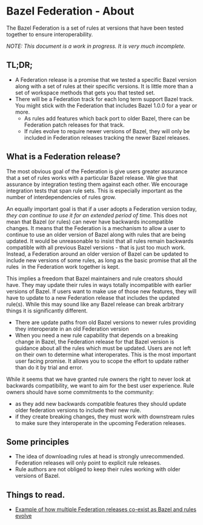 # Bazel Federation - About

The Bazel Federation is a set of rules at versions that have been tested
together to ensure interoperability.

*NOTE: This document is a work in progress. It is very much incomplete.*

## TL;DR;

-   A Federation release is a promise that we tested a specific Bazel version
    along with a set of rules at their specific versions. It is little more than
    a set of workspace methods that gets you that tested set.
-   There will be a Federation track for each long term support Bazel track. You
    might stick with the Federation that includes Bazel 1.0.0 for a year or
    more.
    -   As rules add features which back port to older Bazel, there can be
        Federation patch releases for that track.
    -   If rules evolve to require newer versions of Bazel, they will only be
        included in Federation releases tracking the newer Bazel releases.

## What is a Federation release?

The most obvious goal of the Federation is give users greater assurance that a
set of rules works with a particular Bazel release. We give that assurance by
integration testing them against each other. We encourage integration tests that
span rule sets. This is especially important as the number of interdependencies
of rules grow.

An equally important goal is that if a user adopts a Federation version today,
_they can continue to use it for an extended period of time_. This does not mean
that Bazel (or rules) can never have backwards incompatible changes. It means
that the Federation is a mechanism to allow a user to continue to use an older
version of Bazel along with rules that are being updated. It would be
unreasonable to insist that all rules remain backwards compatible with all
previous Bazel versions - that is just too much work. Instead, a Federation
around an older version of Bazel can be updated to include new versions of some
rules, as long as the basic promise that all the rules  in the Federation work
together is kept.

This implies a freedom that Bazel maintainers and rule creators should have.
They may update their rules in ways totally incompatible with earlier versions
of Bazel. If users want to make use of those new features, they will have to
update to a new Federation release that includes the updated rule(s). While this
may sound like any Bazel release can break arbitrary things it is significantly
different.

-   There are update paths from old Bazel versions to newer rules providing they
    interoperate in an old Federation version
-   When you need a new rule capability that depends on a breaking change in
    Bazel, the Federation release for that Bazel version is guidance about all
    the rules which must be updated. Users are not left on their own to
    determine what interoperates. This is the most important user facing
    promise. It allows you to scope the effort to update rather than do it by
    trial and error.

While it seems that we have granted rule owners the right to never look at
backwards compatibility, we want to aim for the best user experience. Rule
owners should have some commitments to the community:

-   as they add new backwards compatible features they should update older
    federation versions to include their new rule.
-   if they create breaking changes, they must work with downstream rules to
    make sure they interoperate in the upcoming Federation releases.

## Some principles

-   The idea of downloading rules at head is strongly unrecommended. Federation
    releases will only point to explicit rule releases.
-   Rule authors are not obliged to keep their rules working with older versions
    of Bazel.

## Things to read.

-   [Example of how multiple Federation releases co-exist as Bazel and rules
    evolve](https://docs.google.com/spreadsheets/d/1JOqCREzfctH_ITO8Cl4rDHEWI9ylR6FgUksMpDhZeDI/edit#gid=0)
